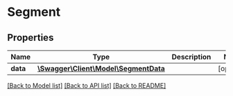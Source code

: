 # Segment

## Properties
Name | Type | Description | Notes
------------ | ------------- | ------------- | -------------
**data** | [**\Swagger\Client\Model\SegmentData**](SegmentData.md) |  | [optional] 

[[Back to Model list]](../README.md#documentation-for-models) [[Back to API list]](../README.md#documentation-for-api-endpoints) [[Back to README]](../README.md)



